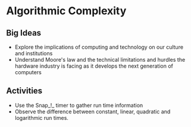 # Algorithmic Complexity

## Big Ideas

* Explore the implications of computing and technology on our culture and institutions
* Understand Moore's law and the technical limitations and hurdles the hardware industry is facing as it develops the next generation of computers

## Activities

* Use the Snap_!_ timer to gather run time information
* Observe the difference between constant, linear, quadratic and logarithmic run times.

